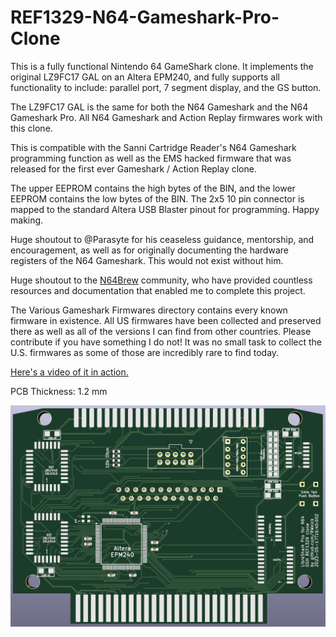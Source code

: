 # REF1329-N64-Gameshark-Pro-Clone
This is a fully functional Nintendo 64 GameShark clone. It implements the original LZ9FC17 GAL on an Altera EPM240, and fully supports all functionality to include: parallel port, 7 segment display, and the GS button.

The LZ9FC17 GAL is the same for both the N64 Gameshark and the N64 Gameshark Pro. All N64 Gameshark and Action Replay firmwares work with this clone.

This is compatible with the Sanni Cartridge Reader's N64 Gameshark programming function as well as the EMS hacked firmware that was released for the first ever Gameshark / Action Replay clone.

The upper EEPROM contains the high bytes of the BIN, and the lower EEPROM contains the low bytes of the BIN. The 2x5 10 pin connector is mapped to the standard Altera USB Blaster pinout for programming. Happy making.

Huge shoutout to @Parasyte for his ceaseless guidance, mentorship, and encouragement, as well as for originally documenting the hardware registers of the N64 Gameshark. This would not exist without him.

Huge shoutout to the [N64Brew](https://n64brew.dev/wiki/Main_Page) community, who have provided countless resources and documentation that enabled me to complete this project.

The Various Gameshark Firmwares directory contains every known firmware in existence. All US firmwares have been collected and preserved there as well as all of the versions I can find from other countries. Please contribute if you have something I do not! It was no small task to collect the U.S. firmwares as some of those are incredibly rare to find today.

[Here's a video of it in action.](https://youtu.be/faCqaDdL_ds)

PCB Thickness: 1.2 mm

![Front side of the PCB](Altera_PR.png)

